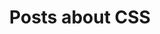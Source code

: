---
layout: tagpage
title: Posts about CSS
tag: css
permalink: /tags/css/ # This is only required for pretty links.
---
